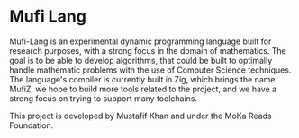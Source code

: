 # Mufi Lang

Mufi-Lang is an experimental dynamic programming language built for research purposes, with a strong focus in the domain of mathematics. 
The goal is to be able to develop algorithms, that could be built to optimally handle mathematic problems with the use of Computer Science techniques.
The language's compiler is currently built in Zig, which brings the name MufiZ, we hope to build more tools related to the project, and we 
have a strong focus on trying to support many toolchains. 

This project is developed by Mustafif Khan and under the MoKa Reads Foundation. 
